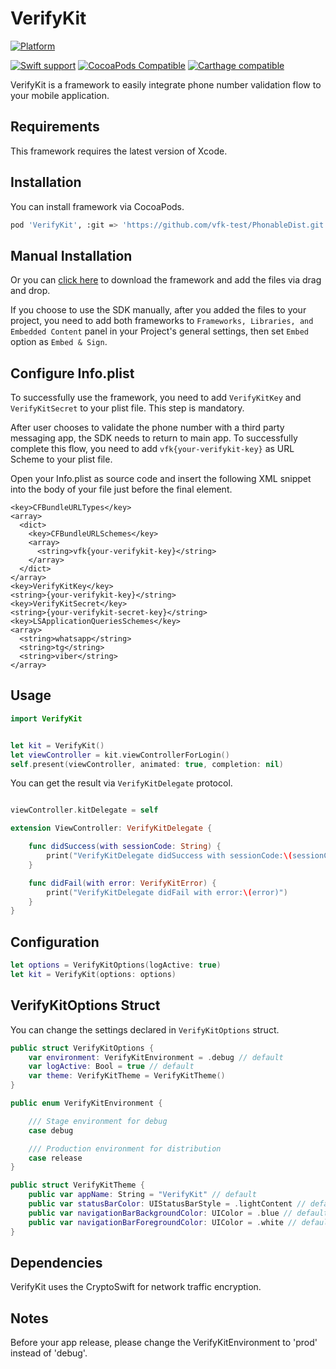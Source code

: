 # VerifyKit
[![Platform](https://img.shields.io/badge/Platforms-iOS-4E4E4E.svg?colorA=28a745)](#installation)

[![Swift support](https://img.shields.io/badge/Swift-4.0%20%7C%204.1%20%7C%204.2%20%7C%205.0-lightgrey.svg?colorA=28a745&colorB=4E4E4E)](#swift-versions-support)
[![CocoaPods Compatible](https://img.shields.io/cocoapods/v/VerifyKit.svg?style=flat&label=CocoaPods&colorA=28a745&&colorB=4E4E4E)](https://cocoapods.org/pods/VerifyKit)
[![Carthage compatible](https://img.shields.io/badge/Carthage-uncompatible-red.svg?style=flat&colorA=28a745&&colorB=4E4E4E)](https://github.com/Carthage/Carthage)

VerifyKit is a framework to easily integrate phone number validation flow to your mobile application.

## Requirements

This framework requires the latest version of Xcode.

## Installation

You can install framework via CocoaPods.

```bash
pod 'VerifyKit', :git => 'https://github.com/vfk-test/PhonableDist.git'
```

## Manual Installation

Or you can [click here](http://www.google.com) to download the framework and add the files via drag and drop.

If you choose to use the SDK manually, after you added the files to your project, you need to add both frameworks to ```Frameworks, Libraries, and Embedded Content``` panel in your Project's general settings, then set ```Embed``` option as ```Embed & Sign```.

## Configure Info.plist

To successfully use the framework, you need to add ```VerifyKitKey``` and ```VerifyKitSecret``` to your plist file. This step is mandatory.

After user chooses to validate the phone number with a third party messaging app, the SDK needs to return to main app.
To successfully complete this flow, you need to add ```vfk{your-verifykit-key}``` as URL Scheme to your plist file.

Open your Info.plist as source code and insert the following XML snippet into the body of your file just before the final </dict> element.

```
<key>CFBundleURLTypes</key>
<array>
  <dict>
    <key>CFBundleURLSchemes</key>
    <array>
      <string>vfk{your-verifykit-key}</string>
    </array>
  </dict>
</array>
<key>VerifyKitKey</key>
<string>{your-verifykit-key}</string>
<key>VerifyKitSecret</key>
<string>{your-verifykit-secret-key}</string>
<key>LSApplicationQueriesSchemes</key>
<array>
  <string>whatsapp</string>
  <string>tg</string>
  <string>viber</string>
</array>
```

## Usage

```swift
import VerifyKit


let kit = VerifyKit()
let viewController = kit.viewControllerForLogin()
self.present(viewController, animated: true, completion: nil)
```

You can get the result via ```VerifyKitDelegate``` protocol.

```swift

viewController.kitDelegate = self

extension ViewController: VerifyKitDelegate {

    func didSuccess(with sessionCode: String) {
        print("VerifyKitDelegate didSuccess with sessionCode:\(sessionCode)")
    }

    func didFail(with error: VerifyKitError) {
        print("VerifyKitDelegate didFail with error:\(error)")
    }
}
```

## Configuration

```swift
let options = VerifyKitOptions(logActive: true)
let kit = VerifyKit(options: options)
```


## VerifyKitOptions Struct

You can change the settings declared in ```VerifyKitOptions``` struct.

```swift
public struct VerifyKitOptions {
    var environment: VerifyKitEnvironment = .debug // default
    var logActive: Bool = true // default
    var theme: VerifyKitTheme = VerifyKitTheme()
}

public enum VerifyKitEnvironment {

    /// Stage environment for debug
    case debug

    /// Production environment for distribution
    case release
}

public struct VerifyKitTheme {
    public var appName: String = "VerifyKit" // default
    public var statusBarColor: UIStatusBarStyle = .lightContent // default
    public var navigationBarBackgroundColor: UIColor = .blue // default
    public var navigationBarForegroundColor: UIColor = .white // default
}
```

## Dependencies

VerifyKit uses the CryptoSwift for network traffic encryption.

## Notes

Before your app release, please change the VerifyKitEnvironment to 'prod' instead of 'debug'.
